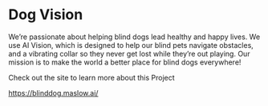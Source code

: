 # Dog Vision
We’re passionate about helping blind dogs lead healthy and happy lives. We use AI Vision, which is designed to help our blind pets navigate obstacles, and a vibrating collar so they never get lost while they’re out playing. Our mission is to make the world a better place for blind dogs everywhere!

Check out the site to learn more about this Project

https://blinddog.maslow.ai/

